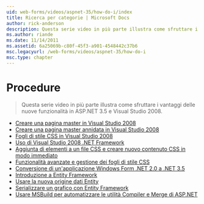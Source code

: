 ```yaml
---
uid: web-forms/videos/aspnet-35/how-do-i/index
title: Ricerca per categorie | Microsoft Docs
author: rick-anderson
description: Questa serie video in più parte illustra come sfruttare i vantaggi delle nuove funzionalità in ASP.NET 3.5 e Visual Studio 2008.
ms.author: riande
ms.date: 11/14/2011
ms.assetid: 6a25069b-c80f-45f3-a901-4548442c37b6
msc.legacyurl: /web-forms/videos/aspnet-35/how-do-i
msc.type: chapter
---
```

<a name="how-do-i"></a>Procedure
====================
> Questa serie video in più parte illustra come sfruttare i vantaggi delle nuove funzionalità in ASP.NET 3.5 e Visual Studio 2008.


- [Creare una pagina master in Visual Studio 2008](how-do-i-create-a-master-page-in-visual-studio-2008.md)
- [Creare una pagina master annidata in Visual Studio 2008](how-do-i-create-nested-master-page-in-visual-studio-2008.md)
- [Fogli di stile CSS in Visual Studio 2008](how-do-i-cascading-style-sheets-in-visual-studio-2008.md)
- [Uso di Visual Studio 2008 .NET Framework](how-do-i-working-with-visual-studio-2008-net-framework.md)
- [Aggiunta di elementi a un file CSS e creare nuovo contenuto CSS in modo immediato](how-do-i-adding-elements-to-a-css-file-and-create-new-css-on-the-fly.md)
- [Funzionalità avanzate e gestione dei fogli di stile CSS](how-do-i-advance-cascading-style-sheet-features-and-management.md)
- [Conversione di un'applicazione Windows Form .NET 2.0 a .NET 3.5](how-do-i-converting-a-net-20-windows-forms-application-to-net-35.md)
- [Introduzione a Entity Framework](how-do-i-get-started-with-the-entity-framework.md)
- [Usare la nuova origine dati Entity](how-do-i-use-the-new-entity-data-source.md)
- [Serializzare un grafico con Entity Framework](how-do-i-serialize-a-graph-with-the-entity-framework.md)
- [Usare MSBuild per automatizzare le utilità Compiler e Merge di ASP.NET](how-do-i-use-msbuild-to-automate-the-aspnet-compiler-and-merge-utilities.md)
